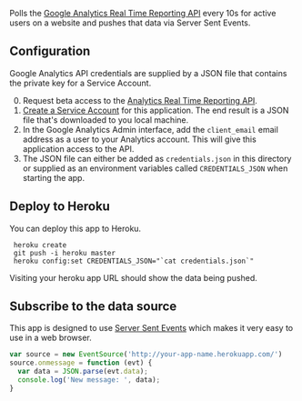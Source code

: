 Polls the [Google Analytics Real Time Reporting API](https://developers.google.com/analytics/devguides/reporting/realtime/v3/) every 10s for active users on a website and pushes that data via Server Sent Events.

Configuration
---

Google Analytics API credentials are supplied by a JSON file that contains the private key for a Service Account.

0. Request beta access to the [Analytics Real Time Reporting API](https://developers.google.com/analytics/devguides/reporting/realtime/v3/).
1. [Create a Service Account](https://developers.google.com/identity/protocols/OAuth2ServiceAccount#creatinganaccount) for this application. The end result is a JSON file that's downloaded to you local machine.
2. In the Google Analytics Admin interface, add the `client_email` email address as a user to your Analytics account. This will give this application access to the API.
3. The JSON file can either be added as `credentials.json` in this directory or supplied as an environment variables called `CREDENTIALS_JSON` when starting the app.

Deploy to Heroku
---

You can deploy this app to Heroku.

     heroku create
     git push -i heroku master
     heroku config:set CREDENTIALS_JSON="`cat credentials.json`"
     
Visiting your heroku app URL should show the data being pushed.

Subscribe to the data source
---

This app is designed to use [Server Sent Events](https://developer.mozilla.org/en-US/docs/Web/API/Server-sent_events/Using_server-sent_events) which makes it very easy to use in a web browser.

```js  
var source = new EventSource('http://your-app-name.herokuapp.com/')
source.onmessage = function (evt) {
  var data = JSON.parse(evt.data);
  console.log('New message: ', data);
}
```
